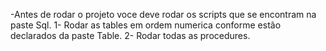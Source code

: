 -Antes de rodar o projeto voce deve rodar os scripts que se encontram na paste Sql.
1- Rodar as tables em ordem numerica conforme estão declarados da paste Table.
2- Rodar todas as procedures.
